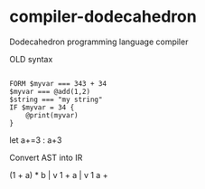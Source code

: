 # compiler-dodecahedron
Dodecahedron programming language compiler

OLD syntax
```

FORM $myvar === 343 + 34 
$myvar === @add(1,2)
$string === "my string" 
IF $myvar = 34 {
    @print(myvar)
}

```

let a+=3 : a+3

Convert AST into IR

(1 + a) * b
    |
    v
    1 + a
     |
     v
    1
       a
      +